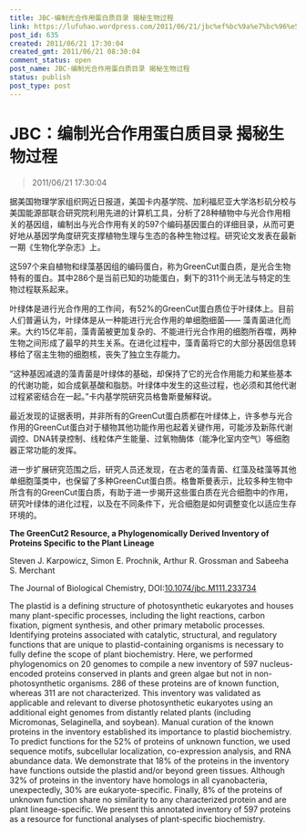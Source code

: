 ```yaml
---
title: JBC-编制光合作用蛋白质目录 揭秘生物过程
link: https://lufuhao.wordpress.com/2011/06/21/jbc%ef%bc%9a%e7%bc%96%e5%88%b6%e5%85%89%e5%90%88%e4%bd%9c%e7%94%a8%e8%9b%8b%e7%99%bd%e8%b4%a8%e7%9b%ae%e5%bd%95-%e6%8f%ad%e7%a7%98%e7%94%9f%e7%89%a9%e8%bf%87%e7%a8%8b/
post_id: 635
created: 2011/06/21 17:30:04
created_gmt: 2011/06/21 08:30:04
comment_status: open
post_name: JBC-编制光合作用蛋白质目录 揭秘生物过程
status: publish
post_type: post
---
```


# JBC：编制光合作用蛋白质目录 揭秘生物过程

> 2011/06/21 17:30:04

 

据美国物理学家组织网近日报道，美国卡内基学院、加利福尼亚大学洛杉矶分校与美国能源部联合研究院利用先进的计算机工具，分析了28种植物中与光合作用相关的基因组，编制出与光合作用有关的597个编码基因蛋白的详细目录，从而可更好地从基因学角度研究支撑植物生理与生态的各种生物过程。研究论文发表在最新一期《生物化学杂志》上。 

这597个来自植物和绿藻基因组的编码蛋白，称为GreenCut蛋白质，是光合生物特有的蛋白。其中286个是当前已知的功能蛋白，剩下的311个尚无法与特定的生物过程联系起来。 

叶绿体是进行光合作用的工作间，有52%的GreenCut蛋白质位于叶绿体上。目前人们普遍认为，叶绿体是从一种能进行光合作用的单细胞细菌—— 藻青菌进化而来。大约15亿年前，藻青菌被更加复杂的、不能进行光合作用的细胞所吞噬，两种生物之间形成了最早的共生关系。在进化过程中，藻青菌将它的大部分基因信息转移给了宿主生物的细胞核，丧失了独立生存能力。 

“这种基因减退的藻青菌是叶绿体的基础，却保持了它的光合作用能力和某些基本的代谢功能，如合成氨基酸和脂肪。叶绿体中发生的这些过程，也必须和其他代谢过程紧密结合在一起。”卡内基学院研究员格鲁斯曼解释说。 

最近发现的证据表明，并非所有的GreenCut蛋白质都在叶绿体上，许多参与光合作用的GreenCut蛋白对于植物其他功能作用也起着关键作用，可能涉及新陈代谢调控、DNA转录控制、线粒体产生能量、过氧物酶体（能净化室内空气）等细胞器正常功能的发挥。 

进一步扩展研究范围之后，研究人员还发现，在古老的藻青菌、红藻及硅藻等其他单细胞藻类中，也保留了多种GreenCut蛋白质。格鲁斯曼表示，比较多种生物中所含有的GreenCut蛋白质，有助于进一步揭开这些蛋白质在光合细胞中的作用，研究叶绿体的进化过程，以及在不同条件下，光合细胞是如何调整变化以适应生存环境的。 

 

**The GreenCut2 Resource, a Phylogenomically Derived Inventory of Proteins Specific to the Plant Lineage**

Steven J. Karpowicz, Simon E. Prochnik, Arthur R. Grossman and Sabeeha S. Merchant

The Journal of Biological Chemistry, DOI:[10.1074/jbc.M111.233734](http://doi.org/10.1074/jbc.M111.233734)

The plastid is a defining structure of photosynthetic eukaryotes and houses many plant-specific processes, including the light reactions, carbon fixation, pigment synthesis, and other primary metabolic processes. Identifying proteins associated with catalytic, structural, and regulatory functions that are unique to plastid-containing organisms is necessary to fully define the scope of plant biochemistry. Here, we performed phylogenomics on 20 genomes to compile a new inventory of 597 nucleus-encoded proteins conserved in plants and green algae but not in non-photosynthetic organisms. 286 of these proteins are of known function, whereas 311 are not characterized. This inventory was validated as applicable and relevant to diverse photosynthetic eukaryotes using an additional eight genomes from distantly related plants (including Micromonas, Selaginella, and soybean). Manual curation of the known proteins in the inventory established its importance to plastid biochemistry. To predict functions for the 52% of proteins of unknown function, we used sequence motifs, subcellular localization, co-expression analysis, and RNA abundance data. We demonstrate that 18% of the proteins in the inventory have functions outside the plastid and/or beyond green tissues. Although 32% of proteins in the inventory have homologs in all cyanobacteria, unexpectedly, 30% are eukaryote-specific. Finally, 8% of the proteins of unknown function share no similarity to any characterized protein and are plant lineage-specific. We present this annotated inventory of 597 proteins as a resource for functional analyses of plant-specific biochemistry.
